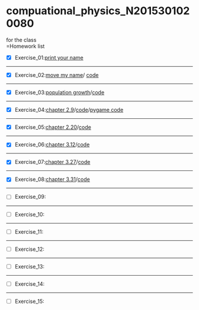 # compuational_physics_N2015301020080
for the class  
=Homework list  
- [x] Exercise_01:[print your name](temp.py)
***
- [x] Exercise_02:[move my name](http://note.youdao.com/noteshare?id=0ed58c300db5637a73b56ea108ef5eae)/
[code](http://note.youdao.com/noteshare?id=eeb4eb086fbdba119a344572b9ccf36d)
***
- [x] Exercise_03:[population growth](http://note.youdao.com/noteshare?id=d6d521f3bb41180dc43ffdda9435cf85)/[code](http://note.youdao.com/noteshare?id=6f5dfe07e7a1d887a3697b72e57227ca)
***
- [x] Exercise_04:[chapter 2.9](http://note.youdao.com/noteshare?id=48fcf2fa5f35048e8cb6249c1613e5cb)/[code](http://note.youdao.com/noteshare?id=5321a3bfdb599ddcc31c9ff96457f1cd)/[pygame code](http://note.youdao.com/noteshare?id=f2759f59e138aa31333e8de8fefc7a9b)
***
- [x] Exercise_05:[chapter 2.20](http://note.youdao.com/noteshare?id=0ee81e3ec8de999c5331708945458317)/[code](http://note.youdao.com/noteshare?id=43e118878425b7f9042748a38cef4d35)
***
- [x] Exercise_06:[chapter 3.12](http://note.youdao.com/noteshare?id=341541c2fe4fb1ca3f01d0c0ba15aed4)/[code](http://note.youdao.com/noteshare?id=5a37903e27dc8669f2719947040d466a)
***
- [x] Exercise_07:[chapter 3.27](http://note.youdao.com/noteshare?id=75d95c753100f68ed8905b1e47ef1aa5)/[code](http://note.youdao.com/noteshare?id=a324691e6913182a2f1f41b4ea70aafb)
***
- [x] Exercise_08:[chapter 3.31](http://note.youdao.com/noteshare?id=bd2d4b9bf395a16886f0d8d30c3b7221)/[code](http://note.youdao.com/noteshare?id=52fc4652d768bdaf4b0e4c309fe75168)
***
- [ ] Exercise_09:
***
- [ ] Exercise_10:
***
- [ ] Exercise_11:
***
- [ ] Exercise_12:
***
- [ ] Exercise_13:
***
- [ ] Exercise_14:
***
- [ ] Exercise_15:


